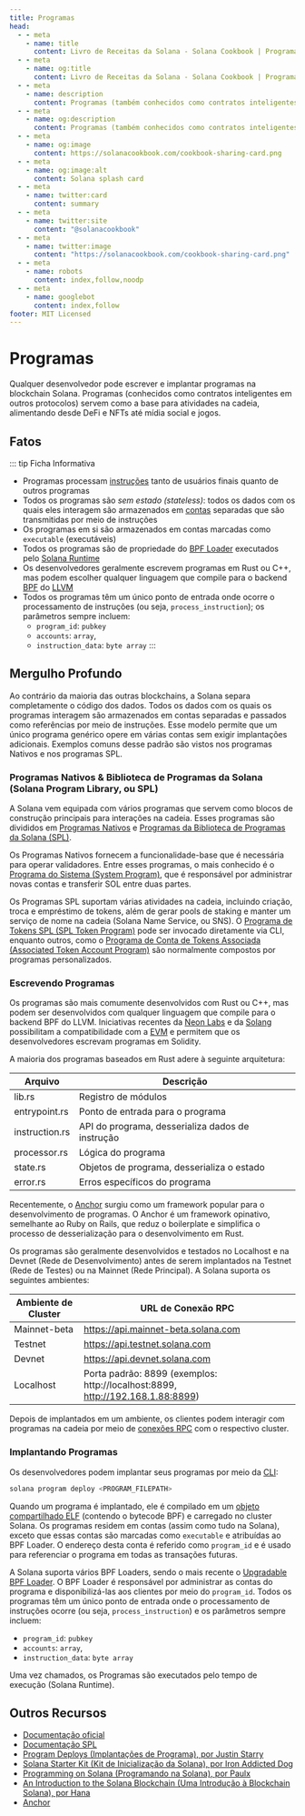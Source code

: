```yaml
---
title: Programas
head:
  - - meta
    - name: title
      content: Livro de Receitas da Solana - Solana Cookbook | Programas
  - - meta
    - name: og:title
      content: Livro de Receitas da Solana - Solana Cookbook | Programas
  - - meta
    - name: description
      content: Programas (também conhecidos como contratos inteligentes) servem como base para atividades na cadeia. Aprenda mais sobre programas e outros conceitos fundamentais no Livro de Receitas da Solana.
  - - meta
    - name: og:description
      content: Programas (também conhecidos como contratos inteligentes) servem como base para atividades na cadeia. Aprenda mais sobre programas e outros conceitos fundamentais no Livro de Receitas da Solana.
  - - meta
    - name: og:image
      content: https://solanacookbook.com/cookbook-sharing-card.png
  - - meta
    - name: og:image:alt
      content: Solana splash card
  - - meta
    - name: twitter:card
      content: summary
  - - meta
    - name: twitter:site
      content: "@solanacookbook"
  - - meta
    - name: twitter:image
      content: "https://solanacookbook.com/cookbook-sharing-card.png"
  - - meta
    - name: robots
      content: index,follow,noodp
  - - meta
    - name: googlebot
      content: index,follow
footer: MIT Licensed
---
```


# Programas

Qualquer desenvolvedor pode escrever e implantar programas na blockchain Solana. Programas (conhecidos como contratos inteligentes em outros protocolos) servem como a base para atividades na cadeia, alimentando desde DeFi e NFTs até mídia social e jogos.

## Fatos

::: tip Ficha Informativa
- Programas processam [instruções](./transactions.md) tanto de usuários finais quanto de outros programas
- Todos os programas são *sem estado (stateless)*: todos os dados com os quais eles interagem são armazenados em [contas](./accounts.md) separadas que são transmitidas por meio de instruções
- Os programas em si são armazenados em contas marcadas como `executable` (executáveis)
- Todos os programas são de propriedade do [BPF Loader](https://docs.solana.com/developing/runtime-facilities/programs#bpf-loader) executados pelo [Solana Runtime](https://docs.solana.com/developing/programming-model/runtime)
- Os desenvolvedores geralmente escrevem programas em Rust ou C++, mas podem escolher qualquer linguagem que compile para o backend [BPF](https://en.wikipedia.org/wiki/Berkeley_Packet_Filter) do [LLVM](https://llvm.org/)
- Todos os programas têm um único ponto de entrada onde ocorre o processamento de instruções (ou seja, `process_instruction`); os parâmetros sempre incluem:
    - `program_id`: `pubkey`
    - `accounts`: `array`, 
    - `instruction_data`: `byte array`
:::

## Mergulho Profundo

Ao contrário da maioria das outras blockchains, a Solana separa completamente o código dos dados. Todos os dados com os quais os programas interagem são armazenados em contas separadas e passados como referências por meio de instruções. Esse modelo permite que um único programa genérico opere em várias contas sem exigir implantações adicionais. Exemplos comuns desse padrão são vistos nos programas Nativos e nos programas SPL.

### Programas Nativos & Biblioteca de Programas da Solana (Solana Program Library, ou SPL)

A Solana vem equipada com vários programas que servem como blocos de construção principais para interações na cadeia. Esses programas são divididos em [Programas Nativos](https://docs.solana.com/developing/runtime-facilities/programs#bpf-loader) e [Programas da Biblioteca de Programas da Solana (SPL)](https://spl.solana.com/).

Os Programas Nativos fornecem a funcionalidade-base que é necessária para operar validadores. Entre esses programas, o mais conhecido é o [Programa do Sistema (System Program)](https://docs.solana.com/developing/runtime-facilities/programs#system-program), que é responsável por administrar novas contas e transferir SOL entre duas partes.

Os Programas SPL suportam várias atividades na cadeia, incluindo criação, troca e empréstimo de tokens, além de gerar pools de staking e manter um serviço de nome na cadeia (Solana Name Service, ou SNS). O [Programa de Tokens SPL (SPL Token Program)](https://spl.solana.com/token) pode ser invocado diretamente via CLI, enquanto outros, como o [Programa de Conta de Tokens Associada (Associated Token Account Program)](https://spl.solana.com/associated-token-account) são normalmente compostos por programas personalizados.

### Escrevendo Programas

Os programas são mais comumente desenvolvidos com Rust ou C++, mas podem ser desenvolvidos com qualquer linguagem que compile para o backend BPF do LLVM. Iniciativas recentes da [Neon Labs](https://neon-labs.org/) e da [Solang](https://solang.readthedocs.io/en/latest/) possibilitam a compatibilidade com a [EVM](https://ethereum.org/en/developers/docs/evm/) e permitem que os desenvolvedores escrevam programas em Solidity.

A maioria dos programas baseados em Rust adere à seguinte arquitetura:

| Arquivo           | Descrição                                   |
|----------------|-----------------------------------------------|
| lib.rs         | Registro de módulos                          |
| entrypoint.rs  | Ponto de entrada para o programa                     |
| instruction.rs | API do programa, desserializa dados de instrução |
| processor.rs   | Lógica do programa                                 |
| state.rs       | Objetos de programa, desserializa o estado        |
| error.rs       | Erros específicos do programa                       |

Recentemente, o [Anchor](https://github.com/coral-xyz/anchor) surgiu como um framework popular para o desenvolvimento de programas. O Anchor é um framework opinativo, semelhante ao Ruby on Rails, que reduz o boilerplate e simplifica o processo de desserialização para o desenvolvimento em Rust.

Os programas são geralmente desenvolvidos e testados no Localhost e na Devnet (Rede de Desenvolvimento) antes de serem implantados na Testnet (Rede de Testes) ou na Mainnet (Rede Principal). A Solana suporta os seguintes ambientes:

| Ambiente de Cluster  | URL de Conexão RPC                                                       |
|----------------------|---------------------------------------------------------------------------|
| Mainnet-beta         | https://api.mainnet-beta.solana.com                                       |
| Testnet              | https://api.testnet.solana.com                                            |
| Devnet               | https://api.devnet.solana.com                                             |
| Localhost            | Porta padrão: 8899 (exemplos: http://localhost:8899, http://192.168.1.88:8899) |

Depois de implantados em um ambiente, os clientes podem interagir com programas na cadeia por meio de [conexões RPC](https://docs.solana.com/developing/clients/jsonrpc-api) com o respectivo cluster.

### Implantando Programas

Os desenvolvedores podem implantar seus programas por meio da [CLI](https://docs.solana.com/cli/deploy-a-program):

```bash
solana program deploy <PROGRAM_FILEPATH>
```

Quando um programa é implantado, ele é compilado em um [objeto compartilhado ELF](https://en.wikipedia.org/wiki/Executable_and_Linkable_Format) (contendo o bytecode BPF) e carregado no cluster Solana. Os programas residem em contas (assim como tudo na Solana), exceto que essas contas são marcadas como `executable` e atribuídas ao BPF Loader. O endereço desta conta é referido como `program_id` e é usado para referenciar o programa em todas as transações futuras.

A Solana suporta vários BPF Loaders, sendo o mais recente o [Upgradable BPF Loader](https://explorer.solana.com/address/BPFLoaderUpgradeab1e11111111111111111111111). O BPF Loader é responsável por administrar as contas do programa e disponibilizá-las aos clientes por meio do `program_id`. Todos os programas têm um único ponto de entrada onde o processamento de instruções ocorre (ou seja, `process_instruction`) e os parâmetros sempre incluem:
- `program_id`: `pubkey`
- `accounts`: `array`, 
- `instruction_data`: `byte array`

Uma vez chamados, os Programas são executados pelo tempo de execução (Solana Runtime).

## Outros Recursos

- [Documentação oficial](https://docs.solana.com/developing/on-chain-programs/overview)
- [Documentação SPL](https://spl.solana.com/)
- [Program Deploys (Implantações de Programa), por Justin Starry](https://jstarry.notion.site/Program-deploys-29780c48794c47308d5f138074dd9838)
- [Solana Starter Kit (Kit de Inicialização da Solana), por Iron Addicted Dog](https://book.solmeet.dev/notes/solana-starter-kit)
- [Programming on Solana (Programando na Solana), por Paulx](https://paulx.dev/blog/2021/01/14/programming-on-solana-an-introduction/)
- [An Introduction to the Solana Blockchain (Uma Introdução à Blockchain Solana), por Hana](https://2501babe.github.io/posts/solana101.html)
- [Anchor](https://github.com/coral-xyz/anchor)
